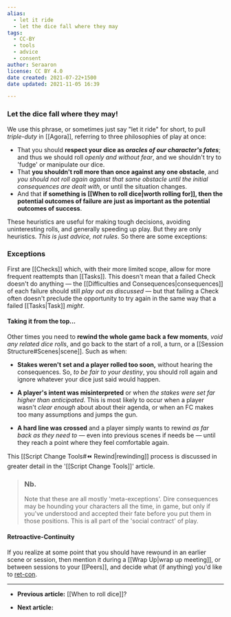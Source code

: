 ```yaml
---
alias:
  - let it ride
  - let the dice fall where they may
tags:
  - CC-BY
  - tools
  - advice
  - consent
author: Seraaron
license: CC BY 4.0
date created: 2021-07-22+1500
date updated: 2021-11-05 16:39

---
```


### Let the dice fall where they may!

We use this phrase, or sometimes just say "let it ride" for short, to pull _triple-duty_ in [[Agora]], referring to three philosophies of play at once:

-   That you should **respect your dice as _oracles of our character's fates_**; and thus we should roll _openly and without fear_, and we shouldn't try to 'fudge' or manipulate our dice.
-   That **you shouldn't roll more than once against any one obstacle**, and _you should not roll again against that same obstacle until the initial consequences are dealt with_, or until the situation changes.
-   And that **if something is [[When to roll dice|worth rolling for]], then the potential outcomes of failure are just as important as the potential outcomes of success**.

These heuristics are useful for making tough decisions, avoiding uninteresting rolls, and generally speeding up play. But they are only heuristics. _This is just advice, not rules_. So there are some exceptions:

### Exceptions

First are [[Checks]] which, with their more limited scope, allow for more frequent reattempts than [[Tasks]]. This doesn't mean that a failed Check doesn't do anything — the [[Difficulties and Consequences|consequences]] of each failure should still _play out as discussed_ — but that failing a Check often doesn't preclude the opportunity to try again in the same way that a failed [[Tasks|Task]] _might_.

#### Taking it from the top...

Other times you need to **rewind the whole game back a few moments**, _void any related dice rolls_, and go back to the start of a roll, a turn, or a [[Session Structure#Scenes|scene]]. Such as when:

-   **Stakes weren't set and a player rolled too soon,** without hearing the consequences. So, _to be fair to your destiny_, you should roll again and ignore whatever your dice just said would happen.

-   **A player's intent was misinterpreted** or when _the stakes were set far higher than anticipated_. This is most likely to occur when a player wasn't _clear enough_ about about their agenda, or when an FC makes too many assumptions and jumps the gun.

-   **A hard line was crossed** and a player simply wants to rewind _as far back as they need to_ — even into previous scenes if needs be — until they reach a point where they feel comfortable again.

This [[Script Change Tools#⏪ Rewind|rewinding]] process is discussed in greater detail in the '[[Script Change Tools]]' article.

> ### Nb.
> Note that these are all mostly 'meta-exceptions'. Dire consequences may be hounding your characters all the time, in game, but only if you've understood and accepted their fate before you put them in those positions. This is all part of the 'social contract' of play.

#### Retroactive-Continuity

If you realize at some point that you should have rewound in an earlier scene or session, then mention it during a [[Wrap Up|wrap up meeting]], or between sessions to your [[Peers]], and decide what (if anything) you'd like to [ret-con](https://en.wiktionary.org/wiki/retcon).

---

-   **Previous article:** [[When to roll dice]]?

-   **Next article:**
